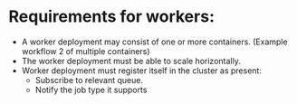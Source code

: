 # Requirements for workers:
- A worker deployment may consist of one or more containers. (Example workflow 2 of multiple containers)
- The worker deployment must be able to scale horizontally.
- Worker deployment must register itself in the cluster as present:
	- Subscribe to relevant queue.
	- Notify the job type it supports